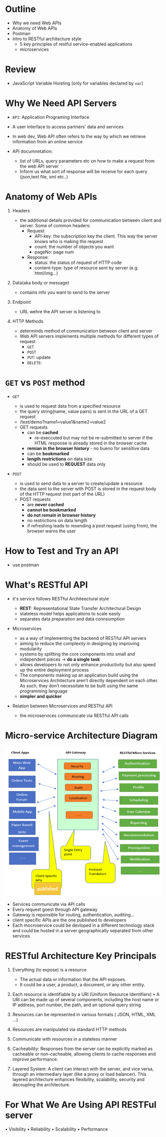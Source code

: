 # Outline
- Why we need Web APIs
- Anatomy of Web APIs
- Postman
- Intro to RESTful architecture style
    - 5 key principles of restful service-enabled applications
    - microservices

# Review
- JavaScript Variable Hoisting (only for variables declared by `var`)

# Why We Need API Servers
- `API`: Application Programing Interface

- A user interface to access partners' data and services
- In web dev, Web API often refers to the way by which we retrieve information from an online service
- API documnetation:
    - list of URLs, query parameters etc on how to make a request from the web API server
    - Inform us what sort of response will be receive for each query (json,text file, xml etc..)

# Anatomy of Web APIs
1. Headers
    - the additional details provided for communication between client and server. Some of common headers:
        - Request: 
            - API-key: the subscription key the client. This way the server knows who is making the request
            - count: the number of objects you want
            - pageNo: page num
        - Response:
            - status: the status of request of HTTP code
            - content-type: type of resource sent by server (e.g. html/img...)

2. Data(aka body or message)
    - contains info you want to send to the server

3. Endpoint
    - URL wehre the API server is listening to

4. HTTP Methods 
    - determinds method of communication between client and server
    - Web API servers implements multiple methods for different types of request
        - `GET`
        - `POST`
        - `PUT`: update
        - `DELETE`: 

# `GET` vs `POST` method
- `GET`
    - is used to request data from a specified resource
    - the query string(name, value pairs) is sent in the URL of a GET request
    - /test/demo?name1=value1&name2=value2
    - GET requests
        - can be **cached**
            - re-execcuted but may not be re-submitted to server if the HTML response is already stored in the browser cache
        - **remian in the browser history** - no bueno for sensitive data
        - can be **bookmarked**
        - **length restrictions** on data size
        - should be used to **REQUEST** data only

- `POST`
    - is used to send data to a server to create/update a resource
    - the data sent to the server with POST is stored in the request body of the HTTP request (not part of the URL)
    - POST requests
        - are **never cached**
        - **cannot be bookmarked**
        - **do not remain in browser history**
        - no restrictions on data length
        - if refreshing leads to resending a post request (using from), the browser warns the user

# How to Test and Try an API
- use postman

# What's RESTful API
- it's service follows RESTful Architeectural style
    - **REST**: Representational State Transfer Architectural Design
    - stateless model helps applications to scale easily
    - separates data preparation and data connsumption

- Microservices
    - as a way of implementing the backend of RESTful API servers
    - aiming to reduce the complexity in designing by improving modularity
    - systems by splitting the core components into small and independent pieces -> **do a single task**
    - allows developers to not only enhance productivity but also speed up the entire deployment process
    - The components making up an application build using the Microservices Architecture aren’t directly dependent on each other. As such, they don’t necessitate to be built using the same programming language
    - **simpler and quicker**

- Relation between Microservices and RESTful API
    - the microservices communicate via RESTful API calls

# Micro-service Architecture Diagram
![alt text](pics/image2.png)
- Services communicate via API calls
- Every request goest through API gateway
- Gateway is reponsible for routing, authentication, auditing...
- client specific APIs are the one published to developers
- Each mocroservice could be devloped in a different technology stack and could be hosted in a server geographically separated from other services

# RESTful Architecture Key Principals
1. Everything (to expose) is a resource
    - The actual data or information that the API exposes. 
    - It could be a user, a product, a document, or any other entity.

2. Each resource is identifiable by a URI (Uniform Resource Identifiers)
    • A URI can be made up of several components, including the host name or IP address, port number, the path, and an optional query string

3. Resources can be represented in various formats ( JSON, HTML, XML …)

4. Resources are manipulated via standard HTTP methods

5. Communicate with resources in a stateless manner

6. Cacheability: Responses from the server can be explicitly marked as cacheable or non-cacheable, allowing
clients to cache responses and improve performance.

7. Layered System: A client can interact with the server, and vice versa, through an intermediary layer (like a
proxy or load balancer). This layered architecture enhances flexibility, scalability, security and decoupling the
architecture.

# For What We Are Using API RESTFul server
• Visibility
• Reliability
• Scalability
• Performance
